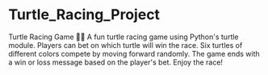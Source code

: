 # Turtle_Racing_Project
Turtle Racing Game 🐢🏁
A fun turtle racing game using Python's turtle module. Players can bet on which turtle will win the race. Six turtles of different colors compete by moving forward randomly. The game ends with a win or loss message based on the player's bet. Enjoy the race!


